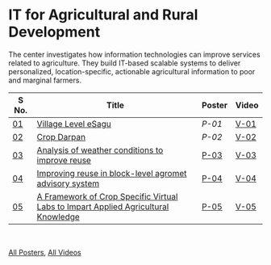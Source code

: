 # IT for Agricultural and Rural Development

The center investigates how information technologies can improve services related to agriculture. They build IT-based scalable systems to deliver personalized, location-specific, actionable agricultural information to poor and marginal farmers.
<br>

| S No. | Title                                                                                    | Poster | Video  |
| ----- | ---------------------------------------------------------------------------------------- | ------ | ------ |
| [01]  | [Village Level eSagu][01]                                                                | *P-01* | [V-01] |
| [02]  | [Crop Darpan][02]                                                                        | *P-02* | [V-02] |
| [03]  | [Analysis of weather conditions to improve reuse][03]                                    | [P-03] | [V-03] |
| [04]  | [Improving reuse in block-level agromet advisory system][04]                             | [P-04] | [V-04] |
| [05]  | [A Framework of Crop Specific Virtual Labs to Impart Applied Agricultural Knowledge][05] | [P-05] | [V-05] |

<br>

[All Posters](https://photos.app.goo.gl/ko3izEWiF3KTupvz6),
[All Videos](https://www.youtube.com/playlist?list=PLNEveYilIj1Bt-bxHc-gtQJwoK6PHjhES)


[01]: https://github.com/iiithf/rnd-showcase-2021/blob/main/ITARD/01.%20Village%20Level%20eSagu.md
[02]: https://github.com/iiithf/rnd-showcase-2021/blob/main/ITARD/02.%20Crop%20Darpan.md
[03]: https://github.com/iiithf/rnd-showcase-2021/blob/main/ITARD/03.%20Analysis%20of%20weather%20conditions%20to%20improve%20reuse.md
[04]: https://github.com/iiithf/rnd-showcase-2021/blob/main/ITARD/04.%20Improving%20reuse%20in%20block-level%20agromet%20advisory%20system.md
[05]: https://github.com/iiithf/rnd-showcase-2021/blob/main/ITARD/05.%20A%20Framework%20of%20Crop%20Specific%20Virtual%20Labs%20to%20Impart%20Applied%20Agricultural%20Knowledge.md

[P-03]: 03.%20Analysis%20of%20weather%20conditions%20to%20improve%20reuse.pdf
[P-04]: 04.%20Improving%20reuse%20in%20block-level%20agromet%20advisory%20system.pdf
[P-05]: 05.%20A%20Framework%20of%20Crop%20Specific%20Virtual%20Labs%20to%20Impart%20Applied%20Agricultural%20Knowledge.pdf

[V-01]: https://youtu.be/UX1BKqc88iU
[V-02]: https://youtu.be/ZXWdna4JDKc
[V-03]: https://youtu.be/QZdFKIjyvNw
[V-04]: https://youtu.be/QZdFKIjyvNw
[V-05]: https://youtu.be/sdcbwnQqbH0
